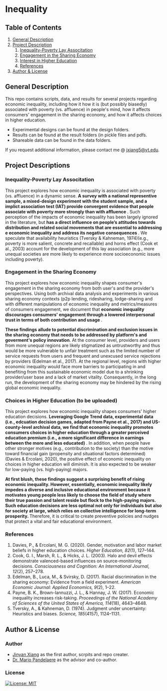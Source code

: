 # Inequality

## Table of Contents
1. [General Description](#gd)
2. [Project Description](#pd)
   1. [Inequality-Poverty Lay Associtation](#la)
   2. [Engagement in the Sharing Economy](#se)
   3. [Interest in Higher Education](#he)
   4. [References](#ref)
3. [Author & License](#ALA)


<a name="gd"></a>
## General Description
This repo contains scripts, data, and results for several projects regarding economic inequality, including how it how it is (but possibly biasedly) associated with poverty (vs. affluence) in people's mind, how it affects consumers' engagement in the sharing economy, and how it affects choices in higher education.

* Experimental designs can be found at the design folders. 
* Results can be found at the result folders (in pickle files and pdfs. 
* Shareable data can be found in the data folders. 

If you request additional information, please contact me @ [jxiang5@vt.edu](jxiang5@vt.edu).

<a name="pd"></a>
## Project Descriptions

<a name="la"></a>
### Inequality-Poverty Lay Associtation
This project explores how economic inequality is associated with poverty (vs. affluence) in a dynamic sense. <b> A survey with a national representive sample, a mixed-design experiment with the student sample, and a implict association test (IAT) provide convergent evidence that people associate with poverty more strongly than with affluence </b>. Such perception of the impacts of economic inequality has been largely ignored in the literature, but <b> has a direct influence on people’s attitudes towards distribution and related social movements that are essential to addressing e economic inequality and address its negative consequences </b>. We speculate that availability heuristics (Tversky & Kahneman, 1974)(e.g., poverty is more salient, concrete and recallable) and horns effect (Cook et al., 2003) account for the development of this lay association (e.g., more unequal societies are more likely to experience more socioeconomic issues including poverty).

<a name="se"></a>
### Engagement in the Sharing Economy
This project explores how economic inequality shapes consumer's engagement in the sharing economy from both user's and the provider's perspectives. </b> Using both archival data analysis and experiments in various sharing economy contexts (p2p lending, ridesharing, lodge-sharing and with different manipulations of economic inequality and metrics/measures of consumers engagement, we document that <b> economic inequality discourages consumers' engagement through a lowered interpersonal trust in terms of both contribution and usage </b> . 

<b>These findings allude to potential discrimination and exclusion issues in the sharing economy that needs to be addressed by platform's and goverment's policy innovation</b>. At the consumer level, providers and users from more unequal regions are likely stigmatized as untrustworthy and thus would be more vulnerable to unfair treatment such as the limited number of service requests from users and frequent and unexcused service rejections by providers (Edelman et al., 2017). At the regional level, regions with higher economic inequality would face more barriers to participating in and benefiting from this sustainable economic model due to a shrinking provider/user base and a lack of market vitality. Consequently, in the long run, the development of the sharing economy may be hindered by the rising global economic inequality.


<a name="he"></a> 
### Choices in Higher Education (to be uploaded)
This project explores how economic inequality shapes consumers' higher education decisions. <b> Leveraging Google Trend data, experimental data (i.e., edcuation decision games, adapted from Payne et al., 2017) and US-county-level archival data, we find that economic inequality promotes consumers choices in higher education through a greater perceived education premium (i.e., a more significant difference in earnings between the more and less educated) </b>. In addition, when people have other stronger motives (e.g., contribution to the society) than the motive toward financial gain (propensity and situational factors determined) (Davies & Ercolani, 2020), the positive effect of economic inequality on choices in higher education will diminish. It is also expected to be weaker for low-paying (vs. high-paying) majors.

<b> At first blush, these findings suggest a surprising benefit of rising economic inequality. However, essentially, economic inequality likely impedes a diverse and inclusive educational environment because it motivates young people less likely to choose the field of study where their true passion and talent reside but flock to the high-paying majors. Such education decisions are less optimal not only for individuals but also for society at large, which relies on collective intelligence for long-term prosperity. </b> Therefore, it is critical to create preventive policies and nudges that protect a vital and fair educational environment.

<a name="ref"></a>
### References
1. Davies, P., & Ercolani, M. G. (2020). Gender, motivation and labor market beliefs in higher education choices. <i>Higher Education, 82</i>(1), 127–144.
2. Cook, G. I., Marsh, R. L., & Hicks, J. L. (2003). Halo and devil effects demonstrate valenced-based influences on source-monitoring decisions. <i> Consciousness and Cognition: An International Journal, 12</i>(2), 257–278.
3. Edelman, B., Luca, M., & Svirsky, D. (2017). Racial discrimination in the sharing economy: Evidence from a field experiment. <i> American Economic Journal: Applied Economics, 9</i>(2), 1–22.
4. Payne, B. K., Brown-Iannuzzi, J. L., & Hannay, J. W. (2017). Economic inequality increases risk-taking. <i>Proceedings of the National Academy of Sciences of the United States of America, 114</i>(18), 4643–4648.
5. Tversky, A., & Kahneman, D. (1974). Judgment under uncertainty: Heuristics and biases. <i> Science, 185</i>(4157), 1124–1131.



<a name="ALA"></a>
## Author & License

### Author
* [Jinyan Xiang](https://www.linkedin.com/in/jinyanxiang/) as the first author, scrpits and repo creater.
* [Dr. Mario Pandelaere](https://marketing.pamplin.vt.edu/people/faculty/pandelaere-mario.html) as the advisor and co-author.

### License
[![License: MIT](https://img.shields.io/badge/License-MIT-yellow.svg)](https://opensource.org/licenses/MIT)

